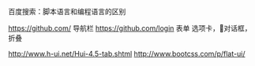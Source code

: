 <!-- HTML+CSS学习路线图（知识体系） -->
<!--
  开发IDE: Dreamweaver,HBuilder,Webstorm,Sublime Text,Atom
  运行浏览器：IE,Chrome,Firefox,Safari,Opera,360安全/极速浏览器
  浏览器开发者工具的使用

  HTML全称超文本标记语言，Hyper Text Markup Language，本质为XML格式的文本文件
  标签分为单标签和成对标签，标签名不区分大小写，大小写不敏感，推荐小写
  DOM结构：元素可嵌套包裹
-->
<!--
常见标签：
  Markdown语法
所有标签均有的属性：
  class= 元素类名
  id= 元素唯一标识
  style= 元素的行内样式，例如 style="background-color:red;text-align:center"
  title= 元素的悬浮提示
其他样式属性：
  background-color:
  color:
  text-align:
  marign:
  padding:
  block:
  font-size:
-->
<!--
块级元素block，内联元素inline
  块级元素在浏览器显示时，会以新行开始和结束，独占一行。div元素是块级元素，可用作其他 HTML 元素的容器。
  内联元素在浏览器显示时，不会已新行开始，以实际宽高为准。span元素是内联元素，可用作文本的容器。
布局：
  文档流，
  浮动，float, clear
  定位
盒子模型：

响应式布局：

-->

百度搜索：脚本语言和编程语言的区别

https://github.com/ 导航栏
https://github.com/login 表单
选项卡，对话框，折叠

http://www.h-ui.net/Hui-4.5-tab.shtml
http://www.bootcss.com/p/flat-ui/

